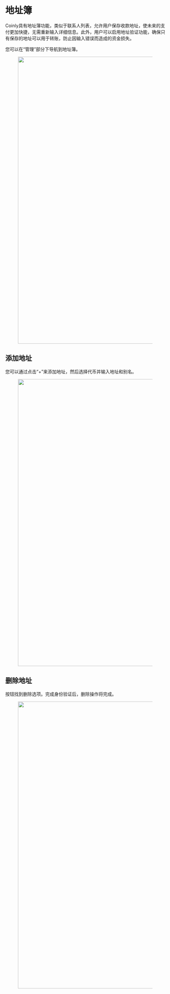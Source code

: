 # 地址簿

Coinly具有地址簿功能，类似于联系人列表，允许用户保存收款地址，使未来的支付更加快捷，无需重新输入详细信息。此外，用户可以启用地址验证功能，确保只有保存的地址可以用于转账，防止因输入错误而造成的资金损失。

您可以在“管理”部分下导航到地址簿。

<figure>     <img          src="../images/Snipaste_2025-08-21_13-46-02.png"          width="900"          height="auto"     > </figure>

## **添加地址**

您可以通过点击“+”来添加地址，然后选择代币并输入地址和别名。

<figure>     <img          src="../images/Snipaste_2025-08-21_13-47-44.png"          width="900"          height="auto"     > </figure>

## **删除地址**

按钮找到删除选项。完成身份验证后，删除操作将完成。

<figure>     <img          src="../images/Snipaste_2025-08-21_13-48-51.png"          width="900"          height="auto"     > </figure>
